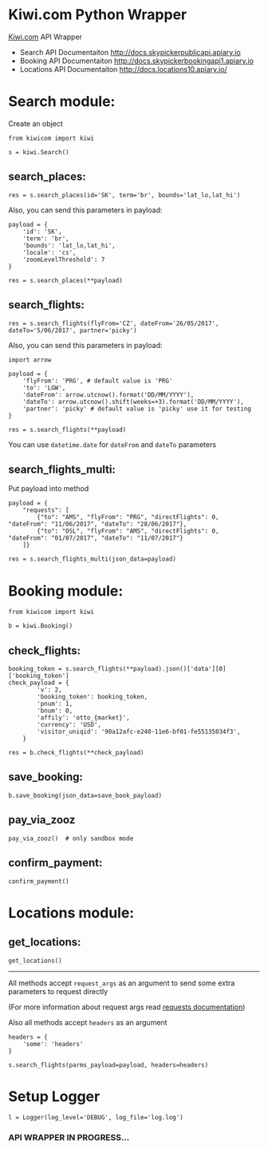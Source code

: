 # Kiwi.com Python Wrapper
[Kiwi.com](https://www.kiwi.com) API Wrapper

- Search API Documentaiton http://docs.skypickerpublicapi.apiary.io
- Booking API Documentaiton http://docs.skypickerbookingapi1.apiary.io
- Locations API Documentaiton http://docs.locations10.apiary.io/

# Search module:

Create an object

    from kiwicom import kiwi

    s = kiwi.Search()

## search_places:

    res = s.search_places(id='SK', term='br', bounds='lat_lo,lat_hi')
Also, you can send this parameters in payload:

    payload = {
        'id': 'SK',
        'term': 'br',
        'bounds': 'lat_lo,lat_hi',
        'locale': 'cs',
        'zoomLevelThreshold': 7
    }

    res = s.search_places(**payload)

## search_flights:

    res = s.search_flights(flyFrom='CZ', dateFrom='26/05/2017', dateTo='5/06/2017', partner='picky')
Also, you can send this parameters in payload:

    import arrow

    payload = {
        'flyFrom': 'PRG', # default value is 'PRG'
        'to': 'LGW',
        'dateFrom': arrow.utcnow().format('DD/MM/YYYY'),
        'dateTo': arrow.utcnow().shift(weeks=+3).format('DD/MM/YYYY'),
        'partner': 'picky' # default value is 'picky' use it for testing
    }

    res = s.search_flights(**payload)

You can use `datetime.date` for `dateFrom` and `dateTo` parameters

## search_flights_multi:
Put payload into method

    payload = {
        "requests": [
            {"to": "AMS", "flyFrom": "PRG", "directFlights": 0, "dateFrom": "11/06/2017", "dateTo": "28/06/2017"},
            {"to": "OSL", "flyFrom": "AMS", "directFlights": 0, "dateFrom": "01/07/2017", "dateTo": "11/07/2017"}
        ]}

    res = s.search_flights_multi(json_data=payload)

# Booking module:
    from kiwicom import kiwi

    b = kiwi.Booking()

## check_flights:
    booking_token = s.search_flights(**payload).json()['data'][0]['booking_token']
    check_payload = {
            'v': 2,
            'booking_token': booking_token,
            'pnum': 1,
            'bnum': 0,
            'affily': 'otto_{market}',
            'currency': 'USD',
            'visitor_uniqid': '90a12afc-e240-11e6-bf01-fe55135034f3',
        }

    res = b.check_flights(**check_payload)

## save_booking:
    b.save_booking(json_data=save_book_payload)

## pay_via_zooz
    pay_via_zooz()  # only sandbox mode

## confirm_payment:
    confirm_payment()

# Locations module:

## get_locations:
    get_locations()

---
All methods accept `request_args` as an argument to send some extra parameters to request directly

(For more information about request args read [requests documentation](http://docs.python-requests.org/en/master))

Also all methods accept `headers` as an argument

    headers = {
        'some': 'headers'
    }

    s.search_flights(parms_payload=payload, headers=headers)


# Setup Logger
    l = Logger(log_level='DEBUG', log_file='log.log')

### API WRAPPER IN PROGRESS...
